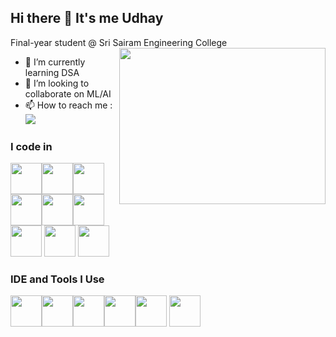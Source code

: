 ## Hi there 👋 It's me Udhay

Final-year student @ Sri Sairam Engineering College
<img align="right" width="330" height="250" src="https://i.pinimg.com/originals/47/f0/34/47f0342cec72b800463bf003eac1257e.gif">                                                
- 🌱 I’m currently learning DSA
- 👯 I’m looking to collaborate on ML/AI
- 📫 How to reach me :
<br /> [<img src="https://img.shields.io/badge/LinkedIn-0077B5?style=for-the-badge&logo=linkedin&logoColor=white" />](https://www.linkedin.com/in/udhay20/)

### I code in
<img height="50" width="50" src="https://img.icons8.com/color/48/000000/java-coffee-cup-logo.png" /><img height="50" width="50" src="https://img.icons8.com/color/48/000000/python.png" /><img height="50" width="50" src="https://img.icons8.com/color/48/000000/html-5.png" /><img height="50" width="50" src="https://img.icons8.com/color/48/000000/css3.png" /><img height="50" width="50" src="https://img.icons8.com/color/48/000000/bootstrap.png" /><img height="50" width="50" src="https://img.icons8.com/color/48/000000/javascript.png"/><img height="50" width="50" src="https://img.icons8.com/fluent/48/000000/arduino.png"/> <img height="50" width="50" src="https://img.icons8.com/color/48/000000/react-native.png"/> <img height="50" width="50" src="https://img.icons8.com/color/48/000000/mysql-logo.png"/>

### IDE and Tools I Use
<img height="50" width="50" src="https://img.icons8.com/color/48/000000/visual-studio-code-2019.png"/><img height="50" width="50" src="https://img.icons8.com/color/50/000000/git.png"/><img height="50" src="https://img.icons8.com/color/480/null/notion--v1.png" /><img height="50" width="50" src="https://img.icons8.com/color/48/000000/figma--v1.png"/><img height="50" src="https://img.shields.io/badge/Netlify-00C7B7?style=for-the-badge&logo=netlify&logoColor=white"/>   <img height="50" src="https://img.shields.io/badge/Colab-F9AB00?style=for-the-badge&logo=googlecolab&color=525252"/> 
